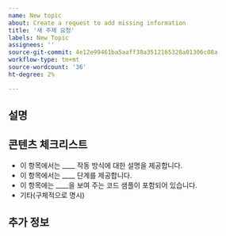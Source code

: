 ```yaml
---
name: New topic
about: Create a request to add missing information
title: '새 주제 요청'
labels: New Topic
assignees: ''
source-git-commit: 4e12e99461ba5aaff38a3512165328a01306c08a
workflow-type: tm+mt
source-wordcount: '36'
ht-degree: 2%

---
```



## 설명

<!-- (REQUIRED) What topic is missing? -->

## 콘텐츠 체크리스트

<!-- (REQUIRED) List specific information or details to include in this topic. -->

<!-- Use the following list as a starting point -->

- 이 항목에서는 ____ 작동 방식에 대한 설명을 제공합니다.
- 이 항목에서는 ____ 단계를 제공합니다.
- 이 항목에는 ____을 보여 주는 코드 샘플이 포함되어 있습니다.
- 기타(구체적으로 명시)

## 추가 정보

<!-- (OPTIONAL) Any information you already know or other online resources that cover this topic -->

<!--
Thank you for taking the time to report this issue!
GitHub Issues in this repo should relate to the applicable codebase.

Before submitting this issue, make sure you are complying with our Code of Conduct:
https://github.com/AdobeDocs/commerce-operations.en/blob/main/code-of-conduct.md

Issues that do not comply with our Code of Conduct or do not contain enough information may be closed at the maintainers' discretion.

Feel free to remove this section before creating this issue.
-->
